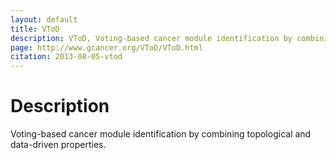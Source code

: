 ```yaml
---
layout: default
title: VToD
description: VToD, Voting-based cancer module identification by combining topological and data-driven properties
page: http://www.gcancer.org/VToD/VToD.html
citation: 2013-08-05-vtod
---
```


# Description

Voting-based cancer module identification by combining topological and data-driven properties.